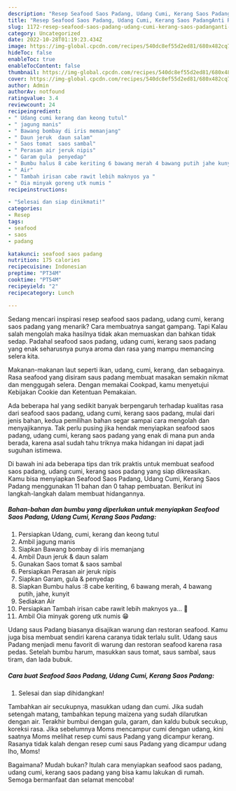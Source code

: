 ```yaml
---
description: "Resep Seafood Saos Padang, Udang Cumi, Kerang Saos PadangAnti Ribet"
title: "Resep Seafood Saos Padang, Udang Cumi, Kerang Saos PadangAnti Ribet"
slug: 1172-resep-seafood-saos-padang-udang-cumi-kerang-saos-padanganti-ribet
category: Uncategorized
date: 2022-10-28T01:19:23.434Z
image: https://img-global.cpcdn.com/recipes/540dc8ef55d2ed81/680x482cq70/seafood-saos-padang-udang-cumi-kerang-saos-padang-foto-resep-utama.jpg
hideToc: false
enableToc: true
enableTocContent: false
thumbnail: https://img-global.cpcdn.com/recipes/540dc8ef55d2ed81/680x482cq70/seafood-saos-padang-udang-cumi-kerang-saos-padang-foto-resep-utama.jpg
cover: https://img-global.cpcdn.com/recipes/540dc8ef55d2ed81/680x482cq70/seafood-saos-padang-udang-cumi-kerang-saos-padang-foto-resep-utama.jpg
author: Admin
authorAv: notfound
ratingvalue: 3.4
reviewcount: 24
recipeingredient:
- " Udang cumi kerang dan keong tutul"
- " jagung manis"
- " Bawang bombay di iris memanjang"
- " Daun jeruk  daun salam"
- " Saos tomat  saos sambal"
- " Perasan air jeruk nipis"
- " Garam gula  penyedap"
- " Bumbu halus 8 cabe keriting 6 bawang merah 4 bawang putih jahe kunyit"
- " Air"
- " Tambah irisan cabe rawit lebih maknyos ya "
- " Oia minyak goreng utk numis "
recipeinstructions:

- "Selesai dan siap dinikmati!"
categories:
- Resep
tags:
- seafood
- saos
- padang

katakunci: seafood saos padang 
nutrition: 175 calories
recipecuisine: Indonesian
preptime: "PT34M"
cooktime: "PT54M"
recipeyield: "2"
recipecategory: Lunch

---
```



Sedang mencari inspirasi resep seafood saos padang, udang cumi, kerang saos padang yang menarik? Cara membuatnya sangat gampang. Tapi Kalau salah mengolah maka hasilnya tidak akan memuaskan dan bahkan tidak sedap. Padahal seafood saos padang, udang cumi, kerang saos padang yang enak seharusnya punya aroma dan rasa yang mampu memancing selera kita.


Makanan-makanan laut seperti ikan, udang, cumi, kerang, dan sebagainya. Rasa seafood yang disiram saus padang membuat masakan semakin nikmat dan menggugah selera. Dengan memakai Cookpad, kamu menyetujui Kebijakan Cookie dan Ketentuan Pemakaian.

Ada beberapa hal yang sedikit banyak berpengaruh terhadap kualitas rasa dari seafood saos padang, udang cumi, kerang saos padang, mulai dari jenis bahan, kedua pemilihan bahan segar sampai cara mengolah dan menyajikannya. Tak perlu pusing jika hendak menyiapkan seafood saos padang, udang cumi, kerang saos padang yang enak di mana pun anda berada, karena asal sudah tahu triknya maka hidangan ini dapat jadi suguhan istimewa.


Di bawah ini ada beberapa tips dan trik praktis untuk membuat seafood saos padang, udang cumi, kerang saos padang yang siap dikreasikan. Kamu bisa menyiapkan Seafood Saos Padang, Udang Cumi, Kerang Saos Padang menggunakan 11 bahan dan 0 tahap pembuatan. Berikut ini langkah-langkah dalam membuat hidangannya.

<!--inarticleads1-->

##### Bahan-bahan dan bumbu yang diperlukan untuk menyiapkan Seafood Saos Padang, Udang Cumi, Kerang Saos Padang:

1. Persiapkan  Udang, cumi, kerang dan keong tutul
1. Ambil  jagung manis
1. Siapkan  Bawang bombay di iris memanjang
1. Ambil  Daun jeruk &amp; daun salam
1. Gunakan  Saos tomat &amp; saos sambal
1. Persiapkan  Perasan air jeruk nipis
1. Siapkan  Garam, gula &amp; penyedap
1. Siapkan  Bumbu halus :8 cabe keriting, 6 bawang merah, 4 bawang putih, jahe, kunyit
1. Sediakan  Air
1. Persiapkan  Tambah irisan cabe rawit lebih maknyos ya... 🤭
1. Ambil  Oia minyak goreng utk numis 😁


Udang saus Padang biasanya disajikan warung dan restoran seafood. Kamu juga bisa membuat sendiri karena caranya tidak terlalu sulit. Udang saus Padang menjadi menu favorit di warung dan restoran seafood karena rasa pedas. Setelah bumbu harum, masukkan saus tomat, saus sambal, saus tiram, dan lada bubuk. 

<!--inarticleads2-->

##### Cara buat Seafood Saos Padang, Udang Cumi, Kerang Saos Padang:


1. Selesai dan siap dihidangkan!

Tambahkan air secukupnya, masukkan udang dan cumi. Jika sudah setengah matang, tambahkan tepung maizena yang sudah dilarutkan dengan air. Terakhir bumbui dengan gula, garam, dan kaldu bubuk secukup, koreksi rasa. Jika sebelumnya Moms mencampur cumi dengan udang, kini saatnya Moms melihat resep cumi saus Padang yang dicampur kerang. Rasanya tidak kalah dengan resep cumi saus Padang yang dicampur udang lho, Moms! 

Bagaimana? Mudah bukan? Itulah cara menyiapkan seafood saos padang, udang cumi, kerang saos padang yang bisa kamu lakukan di rumah. Semoga bermanfaat dan selamat mencoba!
